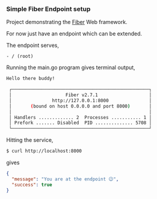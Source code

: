 ### Simple Fiber Endpoint setup

Project demonstrating the [Fiber](https://gofiber.io/) Web framework.

For now just have an endpoint which can be extended.

The endpoint serves,

    - / (root)


Running the main.go program gives terminal output,

```bash
Hello there buddy!

 ┌───────────────────────────────────────────────────┐ 
 │                    Fiber v2.7.1                   │ 
 │               http://127.0.0.1:8000               │ 
 │       (bound on host 0.0.0.0 and port 8000)       │ 
 │                                                   │ 
 │ Handlers ............. 2  Processes ........... 1 │ 
 │ Prefork ....... Disabled  PID .............. 5708 │ 
 └───────────────────────────────────────────────────┘ 

```

Hitting the service,

```bash
$ curl http://localhost:8000
```
gives
```json
{
  "message": "You are at the endpoint 😉",
  "success": true
}
```